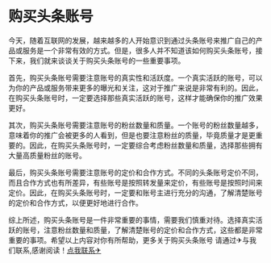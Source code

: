 # 购买头条账号

今天，随着互联网的发展，越来越多的人开始意识到通过头条账号来推广自己的产品或服务是一个非常有效的方式。但是，很多人并不知道该如何购买头条账号，接下来，我们就来谈谈关于购买头条账号的一些重要事项。

首先，购买头条账号需要注意账号的真实性和活跃度。一个真实活跃的账号，可以为你的产品或服务带来更多的曝光和关注，这对于推广来说是非常有利的。因此，在购买头条账号时，一定要选择那些真实活跃的账号，这样才能确保你的推广效果更好。

其次，购买头条账号需要注意账号的粉丝数量和质量。一个账号的粉丝数量越多，意味着你的推广会被更多的人看到，但是也要注意粉丝的质量，毕竟质量才是更重要的。因此，在购买头条账号时，一定要综合考虑粉丝数量和质量，选择那些拥有大量高质量粉丝的账号。

最后，购买头条账号需要注意账号的定价和合作方式。不同的头条账号定价不同，而且合作方式也有所差异，有些账号是按照转发量来定价，有些账号是按照时间来定价。因此，在购买头条账号时，一定要和账号主进行充分的沟通，了解清楚账号的定价和合作方式，以便更好地进行合作。

综上所述，购买头条账号是一件非常重要的事情，需要我们慎重对待。选择真实活跃的账号，注意粉丝数量和质量，了解清楚账号的定价和合作方式，这些都是非常重要的事项。希望以上内容对你有所帮助，更多关于购买头条账号 请通过✈与我们联系,感谢阅读！[点我联系✈](https://bbs.k02.cc)
